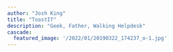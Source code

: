 ```yaml
---
author: "Josh King"
title: "ToastIT"
description: "Geek, Father, Walking Helpdesk"
cascade:
  featured_image: '/2022/01/20190322_174237_o-1.jpg'
---
```


